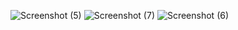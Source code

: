 ![Screenshot (5)](https://github.com/SayedSharmila786/cloud-computing/assets/138286309/c935439d-4634-49bc-9164-23542b4aeb30)
![Screenshot (7)](https://github.com/SayedSharmila786/cloud-computing/assets/138286309/6e34014e-bf27-4b79-88cd-ab03226ef6a5)
![Screenshot (6)](https://github.com/SayedSharmila786/cloud-computing/assets/138286309/43ceced0-951c-4594-ba7f-394fd15555c0)
